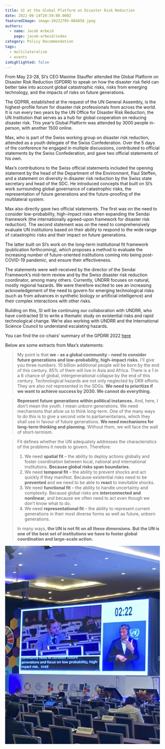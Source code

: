 ```yaml
---
title: SI at the Global Platform on Disaster Risk Reduction
date: 2022-06-14T20:59:00.000Z
featuredImage: image-20222705-084858.jpeg
authors:
  - name: Jacob Arbeid
    page: jacob-arbeid/index
category: Policy Recommendation
tags:
  - multilateralism
  - events
isHighlighted: false
---
```

From May 23-28, SI’s CEO Maxime Stauffer attended the Global Platform on Disaster Risk Reduction (GPDRR) to speak on how the disaster risk field can better take into account global catastrophic risks, risks from emerging technology, and the impacts of risks on future generations.

The GDPRR, established at the request of the UN General Assembly, is the highest-profile forum for disaster risk professionals from across the world. It is run every two years by the UN Office for Disaster Risk Reduction, the UN Institution that serves as a hub for global cooperation on reducing disaster risk. This year’s Global Platform was attended by 3000 people in-person, with another 1500 online.

Max, who is part of the Swiss working group on disaster risk reduction, attended as a youth delegate of the Swiss Confederation. Over the 5 days of the conference he engaged in multiple discussions, contributed to official statements by the Swiss Confederation, and gave two official statements of his own. 

Max’s contributions to the Swiss official statements included the opening statement by the head of the Department of the Environment, Paul Steffen, and a statement on diversity in disaster risk reduction by the Swiss state secretary and head of the SDC. He introduced concepts that built on SI’s work surrounding global governance of catastrophic risks, the representation of future generations and the future-proofing of the multilateral system.

Max also directly gave two official statements. The first was on the need to consider low-probability, high-impact risks when expanding the Sendai framework (the internationally agreed-upon framework for disaster risk reduction). The second statement was on the need to comprehensively evaluate UN institutions based on their ability to respond to the wide range of catastrophic risks and their impact on future generations. 

The latter built on SI’s work on the long-term institutional fit framework (publication forthcoming), which proposes a method to evaluate the increasing number of future-oriented institutions coming into being post-COVID-19 pandemic, and ensure their effectiveness.

The statements were well-received by the director of the Sendai Framework’s mid-term review and by the Swiss disaster risk reduction coordinator, among many others. Currently, UNDRR focuses on natural, mostly regional hazards. We were therefore excited to see an increasing acknowledgement of the need to govern for emerging technological risks (such as from advances in synthetic biology or artificial intelligence) and their complex interactions with other risks. 

Building on this, SI will be continuing our collaboration with UNDRR, who have contracted SI to write a thematic study on existential risks and rapid technological change. We’re also working with UNDRR and the International Science Council to understand escalating hazards.

You can find the co-chairs’ summary of the GPDRR 2022 [here](https://www.undrr.org/publication/co-chairs-summary-bali-agenda-resilience-risk-resilience-towards-sustainable?Platform=&utm_term=0_0611eaa78d-baaa496bc3-466482765)

Below are some extracts from Max’s statements:

> My point is that **we - as a global community - need to consider future generations and low-probability, high-impact risks.** I'll give you three numbers. 10 billion additional people will be born by the end of this century. 85% of them will live in Asia and Africa. There is a 1 in a 6 chance of global, intergenerational collapse by the end of this century. Technological hazards are not only neglected by DRR efforts. They are also not represented in the SDGs. **We need to prioritize if we want to achieve success by 2030. We cannot do everything.**



> **Represent future generations within political instances.** And, here, I don't mean the youth. I mean unborn generations. We need mechanisms that allow us to think long-term. One of the many ways to do this is to give a second vote to parliamentarians, which they shall use in favour of future generations. **We need mechanisms for long-term thinking and planning.** Without them, we will face the wall of short-termism.



> Fit defines whether the UN adequately addresses the characteristics of the problems it needs to govern. Therefore:
>
> 1. We need **spatial fit** – the ability to deploy actions globally and foster coordination between local, national and international institutions. **Because global risks span boundaries.**
> 2. We need **temporal fit** – the ability to prevent shocks and act quickly if they manifest. Because existential risks need to be **prevented** and we need to be able to **react** to inevitable shocks.
> 3. We need **functional fit** – the ability to handle uncertainty and complexity. Because global risks are **interconnected and nonlinear**, and because we often need to act even though we don’t know what to do.
> 4. We need **representational fit** – the ability to represent current generations in their most diverse forms as well as future, unborn generations.
>
> In many ways, **the UN is not fit on all these dimensions. But the UN is one of the best set of institutions we have to foster global coordination and large-scale action.**

![](screenshot_20220527-142717.png)

